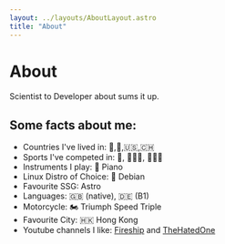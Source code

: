 ```yaml
---
layout: ../layouts/AboutLayout.astro
title: "About"
---
```


# About

Scientist to Developer about sums it up.

## Some facts about me:

- Countries I've lived in: 🏴,🏴,🇺🇸,🇨🇭
- Sports I've competed in: 🏀, 🏃🏻‍♂️, 🏋🏻‍♂️
- Instruments I play: 🎹 Piano
- Linux Distro of Choice: 🍥 Debian
- Favourite SSG: Astro
- Languages: 🇬🇧 (native), 🇩🇪 (B1)
- Motorcycle: 🏍️ Triumph Speed Triple
- Favourite City: 🇭🇰 Hong Kong
- Youtube channels I like: [Fireship](https://www.youtube.com/@Fireship/) and [TheHatedOne](https://www.youtube.com/@TheHatedOne)